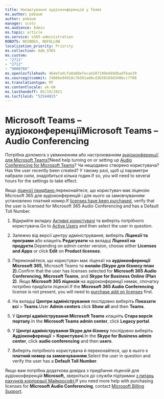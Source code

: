 ```yaml
---
title: Налаштування аудіоконференцій у Teams
ms.author: pebaum
author: pebaum
manager: scotv
ms.audience: Admin
ms.topic: article
ms.service: o365-administration
ROBOTS: NOINDEX, NOFOLLOW
localization_priority: Priority
ms.collection: Adm_O365
ms.custom:
- "2711"
- "2712"
- "9000766"
ms.openlocfilehash: 464efadcfa0a80efecad107199e669dbadfbae39
ms.sourcegitcommit: f4866e94918c7b591ad0cd3b58169d340bcc7f00
ms.translationtype: MT
ms.contentlocale: uk-UA
ms.lasthandoff: 05/19/2021
ms.locfileid: "52544815"
---
```

# <a name="microsoft-teams--audio-conferencing"></a><span data-ttu-id="7211f-102">Microsoft Teams – аудіоконференції</span><span class="sxs-lookup"><span data-stu-id="7211f-102">Microsoft Teams – Audio Conferencing</span></span>

<span data-ttu-id="7211f-103">Потрібна допомога з увімкненням або настроюванням [аудіоконференції для Microsoft Teams?](/microsoftteams/set-up-audio-conferencing-in-teams)</span><span class="sxs-lookup"><span data-stu-id="7211f-103">Need help turning on or setting up [Audio Conferencing for Microsoft Teams](/microsoftteams/set-up-audio-conferencing-in-teams)?</span></span>  <span data-ttu-id="7211f-104">Чи нещодавно створено користувача?</span><span class="sxs-lookup"><span data-stu-id="7211f-104">Has the user recently been created?</span></span> <span data-ttu-id="7211f-105">У такому разі, щоб ці параметри набрали сили, знадобиться кілька годин.</span><span class="sxs-lookup"><span data-stu-id="7211f-105">If so, you will need to several hours for the settings to take effect.</span></span>

<span data-ttu-id="7211f-106">Якщо [ліцензії придбано,](/microsoftteams/set-up-audio-conferencing-in-teams#step-2-get-and-assign-licenses)переконайтеся, що користувач має ліцензію Microsoft 365 для аудіоконференцій і для нього за замовчуванням установлено платний номер.</span><span class="sxs-lookup"><span data-stu-id="7211f-106">If [licenses have been purchased](/microsoftteams/set-up-audio-conferencing-in-teams#step-2-get-and-assign-licenses), verify that the user is licensed for Microsoft 365 Audio Conferencing and has a Default Toll Number.</span></span>

1. <span data-ttu-id="7211f-107">Відкрийте вкладку [Активні користувачі](https://admin.microsoft.com/Adminportal/Home?source=applauncher#/users) та виберіть потрібного користувача.</span><span class="sxs-lookup"><span data-stu-id="7211f-107">Go to [Active Users](https://admin.microsoft.com/Adminportal/Home?source=applauncher#/users) and then select the user in question.</span></span>

2. <span data-ttu-id="7211f-108">Залежно від версії центру адміністрування, виберіть **Ліцензії та програми** або клацніть **Редагувати** на вкладці **Ліцензії на продукти**.</span><span class="sxs-lookup"><span data-stu-id="7211f-108">Depending on admin center version, choose either **Licenses and Apps** or click **Edit** on **Product licenses**.</span></span>

3. <span data-ttu-id="7211f-109">Переконайтеся, що користувач має ліцензії на **аудіоконференції Microsoft 365,** Microsoft Teams та **онлайн (Skype для бізнесу план 2).**</span><span class="sxs-lookup"><span data-stu-id="7211f-109">Confirm that the user has licenses selected for **Microsoft 365 Audio Conferencing, Microsoft Teams**, and **Skype for Business Online (Plan 2)**.</span></span> <span data-ttu-id="7211f-110">Якщо **Microsoft 365 ліцензія** на аудіоконференції немає, [](/microsoftteams/teams-add-on-licensing/microsoft-teams-add-on-licensing?tabs=small-business) спочатку потрібно придбати ліцензії.</span><span class="sxs-lookup"><span data-stu-id="7211f-110">If the **Microsoft 365 Audio Conferencing** license is not present, you will need to [purchase add on licenses](/microsoftteams/teams-add-on-licensing/microsoft-teams-add-on-licensing?tabs=small-business) first.</span></span>

4. <span data-ttu-id="7211f-111">На вкладці **Центри адміністрування** послідовно виберіть **Показати всі** > **Teams**.</span><span class="sxs-lookup"><span data-stu-id="7211f-111">User **Admin centers** click **Show all** and then **Teams**.</span></span>

5. <span data-ttu-id="7211f-112">У **Центрі адміністрування Microsoft Teams** клацніть **Стара версія порталу**.</span><span class="sxs-lookup"><span data-stu-id="7211f-112">In the **Microsoft Teams admin center**, click **Legacy portal**.</span></span>

6. <span data-ttu-id="7211f-113">У **Центрі адміністрування Skype для бізнесу** послідовно виберіть **Аудіоконференції** > **Користувачі**.</span><span class="sxs-lookup"><span data-stu-id="7211f-113">In the **Skype for Business admin center**, click **audio conferencing** and then **users**.</span></span>

7. <span data-ttu-id="7211f-114">Виберіть потрібного користувача й переконайтеся, що в нього є **платний номер за замовчуванням**.</span><span class="sxs-lookup"><span data-stu-id="7211f-114">Select the user in question and verify the user has a **Default Toll Number**.</span></span>

<span data-ttu-id="7211f-115">Якщо вам потрібна додаткова довідка з придбання ліцензій для аудіоконференцій **Microsoft,** зверніться до служби підтримки [з питань рахунків корпорації Майкрософт.](https://go.microsoft.com/fwlink/p/?linkid=518322)</span><span class="sxs-lookup"><span data-stu-id="7211f-115">If you need more help with purchasing licenses for **Microsoft Audio Conferencing**, contact [Microsoft Billing Support](https://go.microsoft.com/fwlink/p/?linkid=518322).</span></span>
